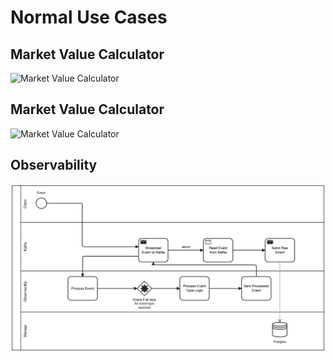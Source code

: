 # Normal Use Cases

## Market Value Calculator

![Market Value Calculator](https://github.com/S24-Capstone-Distributed/General-4020/assets/77241160/b0c5d029-585d-492f-9470-ca972d33ee38)

## Market Value Calculator

![Market Value Calculator](https://github.com/S24-Capstone-Distributed/General-4020/assets/77241160/88b48e11-4139-4a5f-b845-e9f65f89fc76)

## Observability

![Observability](https://raw.githubusercontent.com/S24-Capstone-Distributed/General-4020/main/Distributed%20Trade%20Service/group-t3/assets/bpmn/observ.png?token=GHSAT0AAAAAACPL2PVR64CFIDJ2URFZDOH4ZSGJK3A)
